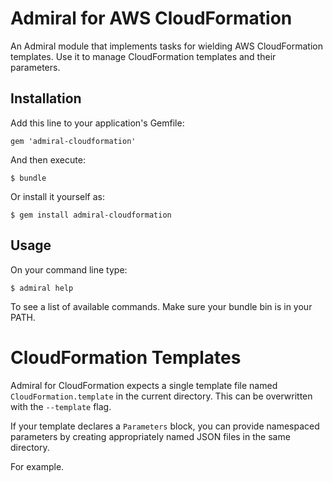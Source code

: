 # Admiral for AWS CloudFormation

An Admiral module that implements tasks for wielding AWS CloudFormation templates. Use it to manage CloudFormation templates and their parameters.

## Installation

Add this line to your application's Gemfile:

    gem 'admiral-cloudformation'

And then execute:

    $ bundle

Or install it yourself as:

    $ gem install admiral-cloudformation

## Usage

On your command line type:

    $ admiral help

To see a list of available commands. Make sure your bundle bin is in your PATH.

# CloudFormation Templates

Admiral for CloudFormation expects a single template file named `CloudFormation.template` in the current directory. This can be overwritten with the `--template` flag.

If your template declares a `Parameters` block, you can provide namespaced parameters by creating appropriately named JSON files in the same directory.

For example.